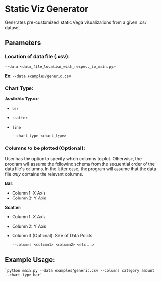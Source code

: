 # Static Viz Generator 
Generates pre-customized, static Vega visualizations from a given .csv dataset 
## Parameters
### Location of data file (.csv):
    --data <data_file_location_with_respect_to_main.py>
__Ex__:
`--data examples/generic.csv`
    
### Chart Type:
__Available Types__:
- `bar`
- `scatter`
- `line`


    `--chart_type <chart_type>`

### Columns to be plotted (Optional):
User has the option to specify which columns to plot. Otherwise, the program will assume the following schema from the sequential order of the data file's columns. In the latter case, the program will assume that the data file *only* contains the relevant columns.

__Bar__:
- Column 1: X Axis
- Column 2: Y Axis

__Scatter__:
- Column 1: X Axis
- Column 2: Y Axis
- Column 3 (Optional): Size of Data Points

   `--columns <column1> <column2> <etc...>`

## Example Usage:
    `python main.py --data examples/generic.csv --columns category amount --chart_type bar`